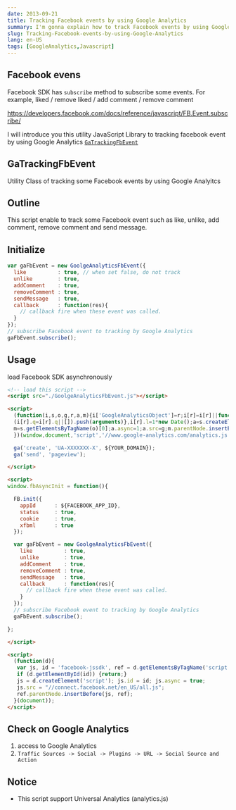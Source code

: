 ```yaml
---
date: 2013-09-21
title: Tracking Facebook events by using Google Analytics
summary: I'm gonna explain how to track Facebook events by using Google Analytics
slug: Tracking-Facebook-events-by-using-Google-Analytics
lang: en-US
tags: [GoogleAnalytics,Javascript]
---
```


## Facebook evens

Facebook SDK has `subscribe` method to subscribe some events.
For example, liked / remove liked / add comment / remove comment

https://developers.facebook.com/docs/reference/javascript/FB.Event.subscribe/

I will introduce you this utility JavaScript Library to tracking facebook event by using Google Analytics [`GaTrackingFbEvent`](https://github.com/kashiro/GaTrackingFbEvent)


## GaTrackingFbEvent

Utility Class of tracking some Facebook events by using Google Analyitcs

## Outline

This script enable to track some Facebook event such as like, unlike, add comment, remove comment and send message. 

## Initialize

```js
var gaFbEvent = new GoolgeAnalyticsFbEvent({
  like          : true, // when set false, do not track
  unlike        : true,
  addComment    : true,
  removeComment : true,
  sendMessage   : true,
  callback      : function(res){
    // callback fire when these event was called.
  }
});
// subscribe Facebook event to tracking by Google Analytics
gaFbEvent.subscribe();
```

## Usage

load Facebook SDK asynchronously


```html
<!-- load this script -->
<script src="./GoolgeAnalyticsFbEvent.js"></script>

<script>
  (function(i,s,o,g,r,a,m){i['GoogleAnalyticsObject']=r;i[r]=i[r]||function(){
  (i[r].q=i[r].q||[]).push(arguments)},i[r].l=1*new Date();a=s.createElement(o),
  m=s.getElementsByTagName(o)[0];a.async=1;a.src=g;m.parentNode.insertBefore(a,m)
  })(window,document,'script','//www.google-analytics.com/analytics.js','ga');

  ga('create', 'UA-XXXXXXX-X', ${YOUR_DOMAIN});
  ga('send', 'pageview');

</script>

<script>
window.fbAsyncInit = function(){

  FB.init({
    appId      : ${FACEBOOK_APP_ID},
    status     : true,
    cookie     : true,
    xfbml      : true
  });

  var gaFbEvent = new GoolgeAnalyticsFbEvent({
    like          : true,
    unlike        : true,
    addComment    : true,
    removeComment : true,
    sendMessage   : true,
    callback      : function(res){
      // callback fire when these event was called.
    }
  });
  // subscribe Facebook event to tracking by Google Analytics
  gaFbEvent.subscribe();

};

</script>

<script>
  (function(d){
   var js, id = 'facebook-jssdk', ref = d.getElementsByTagName('script')[0];
   if (d.getElementById(id)) {return;}
   js = d.createElement('script'); js.id = id; js.async = true;
   js.src = "//connect.facebook.net/en_US/all.js";
   ref.parentNode.insertBefore(js, ref);
  }(document));
</script>
```

## Check on Google Analytics

1. access to Google Analytics
2. `Traffic Sources -> Social -> Plugins -> URL -> Social Source and Action`

## Notice

* This script support Universal Analytics (analytics.js)
